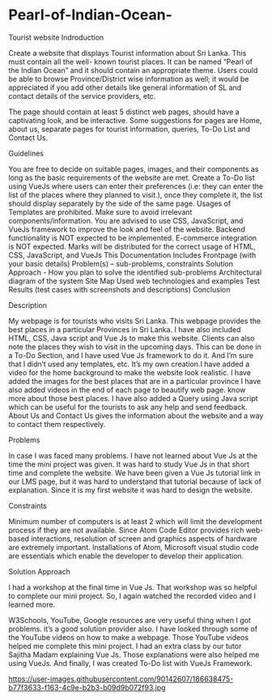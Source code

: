 # Pearl-of-Indian-Ocean-
Tourist website
Indroduction

Create a website that displays Tourist information about Sri Lanka. This must contain all the well- known tourist places. It can be named “Pearl of the Indian Ocean” and it should contain an appropriate theme. Users could be able to browse Province/District wise information as well; it would be appreciated if you add other details like general information of SL and contact details of the service providers, etc.

The page should contain at least 5 distinct web pages, should have a captivating look, and be interactive. Some suggestions for pages are Home, about us, separate pages for tourist information, queries, To-Do List and Contact Us.

Guidelines

You are free to decide on suitable pages, images, and their components as long as the basic requirements of the website are met.
Create a To-Do list using VueJs where users can enter their preferences (i.e: they can enter the list of the places where they planned to visit.), once they complete it, the list should display separately by the side of the same page.
Usages of Templates are prohibited. Make sure to avoid irrelevant components/information.
You are advised to use CSS, JavaScript, and VueJs framework to improve the look and feel of the website.
Backend functionality is NOT expected to be implemented.
E-commerce integration is NOT expected.
Marks will be distributed for the correct usage of HTML, CSS, JavaScript, and VueJs
This Documentation Includes
Frontpage (with your basic details)
Problem(s) – sub-problems, constraints
Solution Approach - How you plan to solve the identified sub-problems
Architectural diagram of the system
Site Map
Used web technologies and examples
Test Results (test cases with screenshots and descriptions)
Conclusion

Description

My webpage is for tourists who visits Sri Lanka. This webpage provides the best places in a particular Provinces in Sri Lanka. I have also included HTML, CSS, Java script and Vue Js to make this website. Clients can also note the places they wish to visit in the upcoming days. This can be done in a To-Do Section, and I have used Vue Js framework to do it. And I’m sure that I didn’t used any templates, etc. It’s my own creation.I have added a video for the home background to make the website look realistic. I have added the images for the best places that are in a particular province I have also added videos in the end of each page to beautify web page. know more about those best places. I have also added a Query using Java script which can be useful for the tourists to ask any help and send feedback. About Us and Contact Us gives the information about the website and a way to contact them respectively.

Problems

In case I was faced many problems. I have not learned about Vue Js at the time the mini project was given. It was hard to study Vue Js in that short time and complete the website. We have been given a Vue Js tutorial link in our LMS page, but it was hard to understand that tutorial because of lack of explanation. Since it is my first website it was hard to design the website.

Constraints

Minimum number of computers is at least 2 which will limit the development process if they are not available. Since Atom Code Editor provides rich web-based interactions, resolution of screen and graphics aspects of hardware are extremely important. Installations of Atom, Microsoft visual studio code are essentials which enable the developer to develop their application.

Solution Approach

I had a workshop at the final time in Vue Js. That workshop was so helpful to complete our mini project. So, I again watched the recorded video and I learned more.

W3Schools, YouTube, Google resources are very useful thing when I got problems. it’s a good solution provider also.
I have looked through some of the YouTube videos on how to make a webpage. Those YouTube videos helped me complete this mini project.
I had an extra class by our tutor Sajitha Madam explaining Vue Js. Those explanations were also helped me using VueJs.
And finally, I was created To-Do list with VueJs Framework.

https://user-images.githubusercontent.com/90142607/186638475-b77f3633-f163-4c9e-b2b3-b09d9b072f93.jpg

